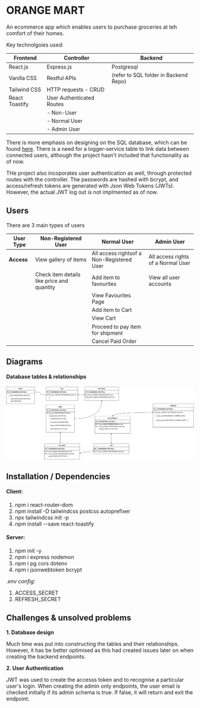 # ORANGE MART

An ecommerce app which enables users to purchase groceries at teh comfort of their homes.

Key technolgoies used:

|    **Frontend**     |    **Controller**           |               **Backend**            |
| ------------------- | --------------------------- | ------------------------------------ |
| React.js            | Express.js                  | Postgresql                           |
| Vanilla CSS         | Restful APIs                | (refer to SQL folder in Backend Repo)|
| Tailwind CSS        | HTTP requests - CRUD        |                                      |
| React Toastify      | User Authenticated Routes   |                                      |
|                     | - Non-User                  |                                      |
|                     | - Normal User               |                                      |
|                     | - Admin User                |


There is more emphasis on designing on the SQL database, which can be found [here](#database-tables--relationships). There is a need for a logger-service table to link data between connected users, although the project hasn't included that functionality as of now.

THe project also incoporates user authentication as well, through protected routes with the controller. The passwords are hashed with bcrypt, and access/refresh tokens are generated with Json Web Tokens (JWTs). However, the actual JWT log out is not implmented as of now.

## Users

There are 3 main types of users

**User Type**         |    **Non-Registered User**                    |            **Normal User**                |               **Admin User**            |
| ------------------- | --------------------------------------------- | ----------------------------------------- | --------------------------------------- |
| **Access**          | View gallery of items                         | All access rightsof a Non-Registered User | All access rights of a Normal User      |
|                     | Check item details like price and quantity    | Add item to favourites                    | View all user accounts                  |
|                     |                                               | View Favourites Page                      |                                         |
|                     |                                               | Add item to Cart                          |                                         |
|                     |                                               | View Cart                                 |                                         |
|                     |                                               | Proceed to pay item for shipment          |                                         |
|                     |                                               | Cancel Paid Order                         |                                         |




## Diagrams

#### Database tables & relationships

![database tables & relationships](src/diagrams/table-relationship.drawio.svg)

## Installation / Dependencies

#### Client:

1. npm i react-router-dom
2. npm install -D tailwindcss postcss autoprefixer
3. npx tailwindcss init -p
4. npm install --save react-toastify

#### Server:

1. npm init -y
2. npm i express nodemon
3. npm i pg cors dotenv
4. npm i jsonwebtoken bcrypt

_.env config:_

1. ACCESS_SECRET
2. REFRESH_SECRET

## Challenges & unsolved problems

**1. Database design**

Much time was put into constructing the tables and their relationships. However, it has be better optimised as this had created issues later on when creating the backend endpoints.

**2. User Authentication**

JWT was used to create the accesss token and to recognise a particular user's login. When creating the admin only endpoints, the user email is checked initially if its admin schema is true. If false, it will return and exit the endpoint.